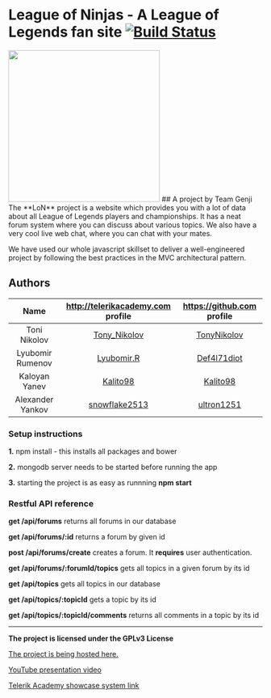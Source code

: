 # League of Ninjas - A League of Legends fan site [![Build Status](https://travis-ci.org/Team-Genji/League-Of-Ninjas.svg?branch=master)](https://travis-ci.org/Team-Genji/League-Of-Ninjas)
<img src="http://ih0.redbubble.net/image.169628516.9422/sticker,375x360.u1.png" width="300px"/>
## A project by Team Genji
The **LoN** project is a website which provides you with a lot of data about all League of Legends players and championships. It has a neat forum system where you can discuss about various topics. We also have a very cool live web chat, where you can chat with your mates.
 
We have used our whole javascript skillset to deliver a well-engineered project by following the best practices in the MVC architectural pattern.

## Authors
|       Name     | http://telerikacademy.com profile                           |https://github.com profile                   |
|:--------------:|:-----------------------------------------------------------:|:-------------------------------------------:|
|Toni Nikolov    |[Tony_Nikolov](https://telerikacademy.com/Users/Tony_Nikolov)|[TonyNikolov](https://github.com/TonyNikolov)|
|Lyubomir Rumenov|[Lyubomir.R](https://telerikacademy.com/Users/Lyubomir.R)    |[Def4l71diot](https://github.com/Def4l71diot)|
|Kaloyan Yanev   |[Kalito98](https://telerikacademy.com/Users/Kalito98)        |[Kalito98](https://github.com/Kalito98)      |
|Alexander Yankov|[snowflake2513](https://telerikacademy.com/Users/snowflake2513)|[ultron1251](https://github.com/ultron1251)|

### Setup instructions
**1.** npm install - this installs all packages and bower

**2.** mongodb server needs to be started before running the app

**3.** starting the project is as easy as runnning **npm start**

### Restful API reference
**get /api/forums** returns all forums in our database

**get /api/forums/:id** returns a forum by given id

**post /api/forums/create** creates a forum. It **requires** user authentication.

**get /api/forums/:forumId/topics** gets all topics in a given forum by its id

**get /api/topics** gets all topics in our database

**get /api/topics/:topicId** gets a topic by its id

**get /api/topics/:topicId/comments** returns all comments in a topic by its id

---------------------------------------------------------------------------------------------------------------------------------
**The project is licensed under the GPLv3 License**

[The project is being hosted here.](https://leagueofninjas.herokuapp.com/)

[YouTube presentation video](https://www.youtube.com/watch?v=A6pnXQya8jM)

[Telerik Academy showcase system link](http://best.telerikacademy.com/projects/387/League-of-Ninjas)
